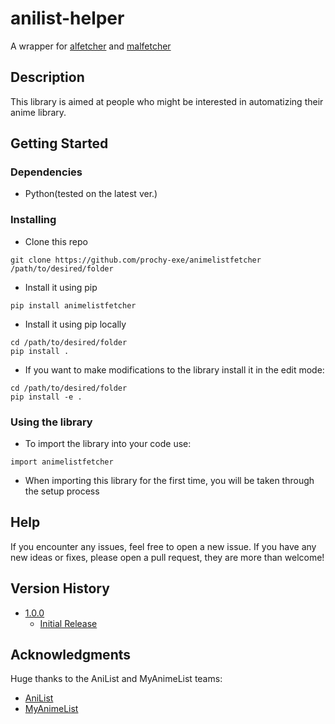 # anilist-helper

A wrapper for [alfetcher](https://github.com/prochy-exe/alfetcher) and [malfetcher](https://github.com/prochy-exe/malfetcher)

## Description

This library is aimed at people who might be interested in automatizing their anime library.

## Getting Started

### Dependencies

* Python(tested on the latest ver.)

### Installing

* Clone this repo
```
git clone https://github.com/prochy-exe/animelistfetcher /path/to/desired/folder
```
* Install it using pip
```
pip install animelistfetcher
```
* Install it using pip locally
```
cd /path/to/desired/folder
pip install .
```
* If you want to make modifications to the library install it in the edit mode:
```
cd /path/to/desired/folder
pip install -e .
```

### Using the library

* To import the library into your code use:
```
import animelistfetcher
```
* When importing this library for the first time, you will be taken through the setup process

## Help

If you encounter any issues, feel free to open a new issue. If you have any new ideas or fixes, please open a pull request, they are more than welcome!

## Version History
* [1.0.0](https://github.com/prochy-exe/animelistfetcher/releases/tag/v1.0.0)
    * [Initial Release](https://github.com/prochy-exe/animelistfetcher/commit/06b2666c3f0c938bd4ee66d8b7019a7f4c0377cf)

## Acknowledgments

Huge thanks to the AniList and MyAnimeList teams:
* [AniList](https://anilist.co/home)
* [MyAnimeList](https://anilist.co/graphiql)
